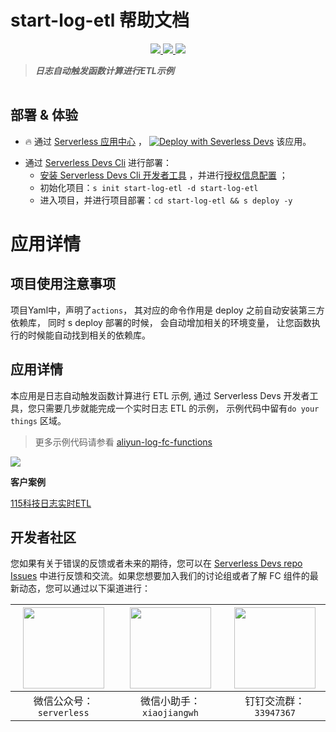 # start-log-etl 帮助文档

<p align="center" class="flex justify-center">
    <a href="https://www.serverless-devs.com" class="ml-1">
    <img src="http://editor.devsapp.cn/icon?package=start-log-etl&type=packageType">
  </a>
  <a href="http://www.devsapp.cn/details.html?name=start-log-etl" class="ml-1">
    <img src="http://editor.devsapp.cn/icon?package=start-log-etl&type=packageVersion">
  </a>
  <a href="http://www.devsapp.cn/details.html?name=start-log-etl" class="ml-1">
    <img src="http://editor.devsapp.cn/icon?package=start-log-etl&type=packageDownload">
  </a>
</p>

<description>

> ***日志自动触发函数计算进行ETL示例***

</description>

<table>



</table>

<codepre id="codepre">

</codepre>

<deploy>

## 部署 & 体验

<appcenter>

- :fire: 通过 [Serverless 应用中心](https://fcnext.console.aliyun.com/applications/create?template=start-log-etl) ，
[![Deploy with Severless Devs](https://img.alicdn.com/imgextra/i1/O1CN01w5RFbX1v45s8TIXPz_!!6000000006118-55-tps-95-28.svg)](https://fcnext.console.aliyun.com/applications/create?template=start-log-etl)  该应用。 

</appcenter>

- 通过 [Serverless Devs Cli](https://www.serverless-devs.com/serverless-devs/install) 进行部署：
    - [安装 Serverless Devs Cli 开发者工具](https://www.serverless-devs.com/serverless-devs/install) ，并进行[授权信息配置](https://www.serverless-devs.com/fc/config) ；
    - 初始化项目：`s init start-log-etl -d start-log-etl`   
    - 进入项目，并进行项目部署：`cd start-log-etl && s deploy -y`

</deploy>

<appdetail id="flushContent">

# 应用详情

## 项目使用注意事项

项目Yaml中，声明了`actions`， 其对应的命令作用是 deploy 之前自动安装第三方依赖库， 同时 s deploy 部署的时候， 会自动增加相关的环境变量， 让您函数执行的时候能自动找到相关的依赖库。

## 应用详情

本应用是日志自动触发函数计算进行 ETL 示例, 通过 Serverless Devs 开发者工具，您只需要几步就能完成一个实时日志 ETL 的示例， 示例代码中留有`do your things` 区域。
>  更多示例代码请参看 [aliyun-log-fc-functions](https://github.com/aliyun/aliyun-log-fc-functions)

![](https://img.alicdn.com/imgextra/i1/O1CN01HPxM2G1ISa3WHMLIP_!!6000000000892-2-tps-1644-844.png)

**客户案例**

[115科技日志实时ETL](https://resources.functioncompute.com/115-tech.html)


</appdetail>

<devgroup>

## 开发者社区

您如果有关于错误的反馈或者未来的期待，您可以在 [Serverless Devs repo Issues](https://github.com/serverless-devs/serverless-devs/issues) 中进行反馈和交流。如果您想要加入我们的讨论组或者了解 FC 组件的最新动态，您可以通过以下渠道进行：

<p align="center">

| <img src="https://serverless-article-picture.oss-cn-hangzhou.aliyuncs.com/1635407298906_20211028074819117230.png" width="130px" > | <img src="https://serverless-article-picture.oss-cn-hangzhou.aliyuncs.com/1635407044136_20211028074404326599.png" width="130px" > | <img src="https://serverless-article-picture.oss-cn-hangzhou.aliyuncs.com/1635407252200_20211028074732517533.png" width="130px" > |
|--- | --- | --- |
| <center>微信公众号：`serverless`</center> | <center>微信小助手：`xiaojiangwh`</center> | <center>钉钉交流群：`33947367`</center> | 

</p>

</devgroup>